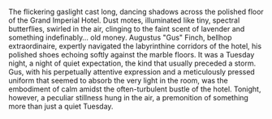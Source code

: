 The flickering gaslight cast long, dancing shadows across the polished floor of the Grand Imperial Hotel.  Dust motes, illuminated like tiny, spectral butterflies, swirled in the air, clinging to the faint scent of lavender and something indefinably… old money.  Augustus "Gus" Finch, bellhop extraordinaire, expertly navigated the labyrinthine corridors of the hotel, his polished shoes echoing softly against the marble floors.  It was a Tuesday night, a night of quiet expectation, the kind that usually preceded a storm.  Gus, with his perpetually attentive expression and a meticulously pressed uniform that seemed to absorb the very light in the room, was the embodiment of calm amidst the often-turbulent bustle of the hotel. Tonight, however, a peculiar stillness hung in the air, a premonition of something more than just a quiet Tuesday.
